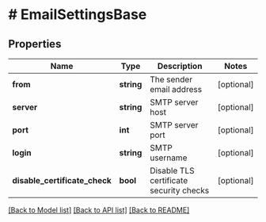 # # EmailSettingsBase

## Properties

Name | Type | Description | Notes
------------ | ------------- | ------------- | -------------
**from** | **string** | The sender email address | [optional]
**server** | **string** | SMTP server host | [optional]
**port** | **int** | SMTP server port | [optional]
**login** | **string** | SMTP username | [optional]
**disable_certificate_check** | **bool** | Disable TLS certificate security checks | [optional]

[[Back to Model list]](../../README.md#models) [[Back to API list]](../../README.md#endpoints) [[Back to README]](../../README.md)
